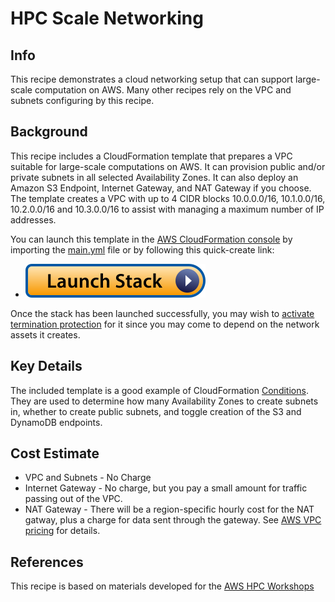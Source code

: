 # HPC Scale Networking

## Info

This recipe demonstrates a cloud networking setup that can support large-scale computation on AWS. Many other recipes rely on the VPC and subnets configuring by this recipe. 

## Background

This recipe includes a CloudFormation template that prepares a VPC suitable for large-scale computations on AWS. It can provision public and/or private subnets in all selected Availability Zones. It can also deploy an Amazon S3 Endpoint, Internet Gateway, and NAT Gateway if you choose. The template creates a VPC with up to 4 CIDR blocks 10.0.0.0/16, 10.1.0.0/16, 10.2.0.0/16 and 10.3.0.0/16 to assist with managing a maximum number of IP addresses. 

You can launch this template in the [AWS CloudFormation console](https://console.aws.amazon.com/cloudformation) by importing the [main.yml](assets/main.yml) file or by following this quick-create link:
* [![Launch stack](../../../docs/media/launch-stack.svg)](https://us-east-2.console.aws.amazon.com/cloudformation/home?region=us-east-2#/stacks/create/review?stackName=multiuser-cluster&templateURL=https://aws-hpc-recipes.s3.us-east-1.amazonaws.com/main/recipes/net/hpc_large_scale/assets/main.yml)

Once the stack has been launched successfully, you may wish to [activate termination protection](https://docs.aws.amazon.com/AWSCloudFormation/latest/UserGuide/using-cfn-protect-stacks.html) for it since you may come to depend on the network assets it creates. 

## Key Details

The included template is a good example of CloudFormation [Conditions](https://docs.aws.amazon.com/AWSCloudFormation/latest/UserGuide/conditions-section-structure.html). They are used to determine how many Availability Zones to create subnets in, whether to create public subnets, and toggle creation of the S3 and DynamoDB endpoints. 

## Cost Estimate

* VPC and Subnets - No Charge
* Internet Gateway - No charge, but you pay a small amount for traffic passing out of the VPC.
* NAT Gateway - There will be a region-specific hourly cost for the NAT gatway, plus a charge for data sent through the gateway. See [AWS VPC pricing](https://aws.amazon.com/vpc/pricing/) for details.

## References

This recipe is based on materials developed for the [AWS HPC Workshops](https://github.com/aws-samples/aws-hpc-tutorials/)


